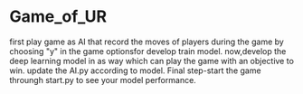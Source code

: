# Game_of_UR
first play game as AI that record the moves of players during the game by choosing "y" in the game optionsfor develop train model.
now,develop the deep learning model in as way which can play the game  with an objective to win.
update the AI.py according to model.
Final step-start the game throungh start.py to see your model performance.
